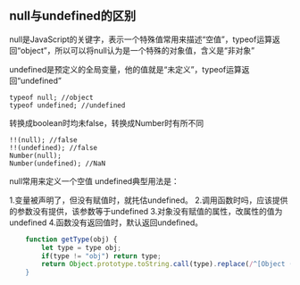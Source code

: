 ## null与undefined的区别
null是JavaScript的关键字，表示一个特殊值常用来描述“空值”，typeof运算返回“object”，所以可以将null认为是一个特殊的对象值，含义是“非对象”
	
undefined是预定义的全局变量，他的值就是“未定义”，typeof运算返回“undefined”

	typeof null; //object
	typeof undefined; //undefined

转换成boolean时均未false，转换成Number时有所不同

	!!(null); //false
	!!(undefined); //false
	Number(null); 
	Number(undefined); //NaN

null常用来定义一个空值
undefined典型用法是：

1.变量被声明了，但没有赋值时，就扥估undefined。
2.调用函数时吗，应该提供的参数没有提供，该参数等于undefined
3.对象没有赋值的属性，改属性的值为undefined
4.函数没有返回值时，默认返回undefined。

```js
	function getType(obj) {
		let type = type obj;
		if(type != "obj") return type;
		return Object.prototype.toString.call(type).replace(/^[Object (\S+)\]$/,'$1')
	}
```